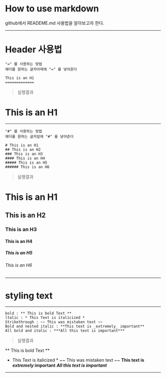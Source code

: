 # How to use markdown

github에서 READEME.md 사용법을 알아보고자 한다.

------------------
# Header 사용법

```
"=" 를 사용하는 방법
헤더를 원하는 글자아래에 "=" 를 넣어준다

This is an H1
=============
```

> 실행결과

This is an H1
========

------------------

```
"#" 를 사용하는 방법
헤더를 원하는 글자앞에 "#" 를 넣어준다

# This is an H1
## This is an H2
### This is an H3
#### This is an H4
##### This is an H5
###### This is an H6
```

> 실행결과

# This is an H1
## This is an H2
### This is an H3
#### This is an H4
##### This is an H5
###### This is an H6

------------------

# styling text

------------------

```
bold : ** This is bold Text **
ltalic : * This Text is italicized *
Strikethrough : ~~ This was mistaken text ~~
Bold and nested italic : **This text is _extremely_ important**
All bold and italic : ***All this text is important***
```
> 실행결과

** This is bold Text **
* This Text is italicized *
~~ This was mistaken text ~~
**This text is _extremely_ important**
***All this text is important***

------------------